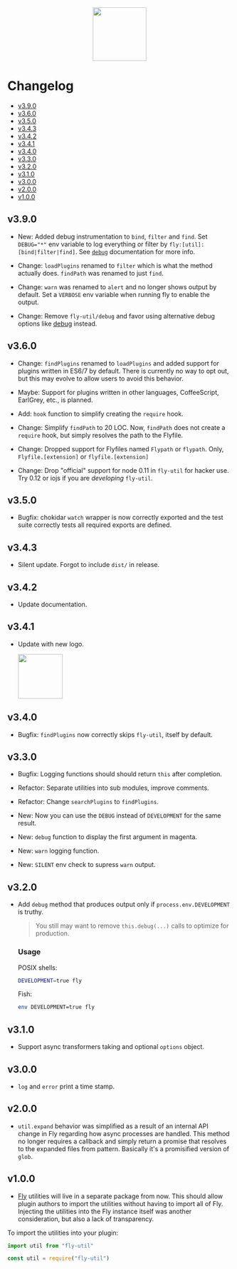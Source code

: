 <div align="center">
  <a href="http://github.com/flyjs/fly">
    <img width=120px  src="https://cloud.githubusercontent.com/assets/8317250/8733685/0be81080-2c40-11e5-98d2-c634f076ccd7.png">
  </a>
</div>

# Changelog

+ [v3.9.0](#v390)
+ [v3.6.0](#v360)
+ [v3.5.0](#v350)
+ [v3.4.3](#v343)
+ [v3.4.2](#v342)
+ [v3.4.1](#v341)
+ [v3.4.0](#v340)
+ [v3.3.0](#v330)
+ [v3.2.0](#v320)
+ [v3.1.0](#v310)
+ [v3.0.0](#v300)
+ [v2.0.0](#v200)
+ [v1.0.0](#v100)

## v3.9.0

+ New: Added debug instrumentation to `bind`, `filter` and `find`. Set `DEBUG="*"` env variable to log everything or filter by `fly:[util]:[bind|filter|find]`. See [`debug`](https://github.com/visionmedia/debug) documentation for more info.

+ Change: `loadPlugins` renamed to `filter` which is what the method actually does. `findPath` was renamed to just `find`.

+ Change: `warn` was renamed to `alert` and no longer shows output by default. Set a `VERBOSE` env variable when running fly to enable the output.

+ Change: Remove `fly-util/debug` and favor using alternative debug options like [debug](https://github.com/visionmedia/debug) instead.

## v3.6.0

+ Change: `findPlugins` renamed to `loadPlugins` and added support for plugins written in ES6/7 by default. There is currently no way to opt out, but this may evolve to allow users to avoid this behavior.

+ Maybe: Support for plugins written in other languages, CoffeeScript, EarlGrey, etc., is planned.

+ Add: `hook` function to simplify creating the `require` hook.

+ Change: Simplify `findPath` to 20 LOC. Now, `findPath` does not create a `require` hook, but simply resolves the path to the Flyfile.

+ Change: Dropped support for Flyfiles named `Flypath` or `flypath`. Only, `Flyfile.[extension]` or `flyfile.[extension]`

+ Change: Drop "official" support for node 0.11 in `fly-util` for hacker use. Try 0.12 or iojs if you are _developing_ `fly-util`.

## v3.5.0

+ Bugfix: chokidar `watch` wrapper is now correctly exported and the test suite correctly tests all required exports are defined.

## v3.4.3

+ Silent update. Forgot to include `dist/` in release.

## v3.4.2

+ Update documentation.

## v3.4.1

+ Update with new logo.

  <a href="http://github.com/flyjs/fly">
    <img width=100px  src="https://cloud.githubusercontent.com/assets/8317250/8733685/0be81080-2c40-11e5-98d2-c634f076ccd7.png">
  </a>

## v3.4.0

+ Bugfix: `findPlugins` now correctly skips `fly-util`, itself by default.

## v3.3.0

+ Bugfix: Logging functions should should return `this` after completion.

+ Refactor: Separate utilities into sub modules, improve comments.

+ Refactor: Change `searchPlugins` to `findPlugins`.

+ New: Now you can use the `DEBUG` instead of `DEVELOPMENT` for the same result.

+ New: `debug` function to display the first argument in magenta.

+ New: `warn` logging function.

+ New: `SILENT` env check to supress `warn` output.

## v3.2.0

+ Add `debug` method that produces output only if `process.env.DEVELOPMENT` is truthy.

  > You still may want to remove `this.debug(...)` calls to optimize for production.

  ### Usage

  POSIX shells:
  ```sh
  DEVELOPMENT=true fly
  ```

  Fish:
  ```sh
  env DEVELOPMENT=true fly
  ```

## v3.1.0

+ Support async transformers taking and optional `options` object.

## v3.0.0

+ `log` and `error` print a time stamp.

## v2.0.0

+ `util.expand` behavior was simplified as a result of an internal API change in Fly regarding how async processes are handled. This method no longer requires a callback and simply return a promise that resolves to the expanded files from pattern. Basically it's a promisified version of `glob`.

## v1.0.0

+ [Fly](https://github.com/flyjs/fly) utilities will live in a separate package from now. This should allow plugin authors to import the utilities without having to import all of Fly. Injecting the utilities into the Fly instance itself was another consideration, but also a lack of transparency.

To import the utilities into your plugin:

```js
import util from "fly-util"
```

```js
const util = require("fly-util")
```

